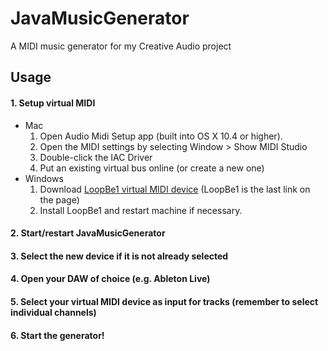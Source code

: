 # JavaMusicGenerator
A MIDI music generator for my Creative Audio project

## Usage
#### 1. Setup virtual MIDI
+ Mac
	1. Open Audio Midi Setup app (built into OS X 10.4 or higher).
	2. Open the MIDI settings by selecting Window > Show MIDI Studio
	3. Double-click the IAC Driver
	4. Put an existing virtual bus online (or create a new one)
+ Windows
	1. Download [LoopBe1 virtual MIDI device](http://www.nerds.de/en/download.html) (LoopBe1 is the last link on the page)
	2. Install LoopBe1 and restart machine if necessary.

#### 2. Start/restart JavaMusicGenerator
#### 3. Select the new device if it is not already selected
#### 4. Open your DAW of choice (e.g. Ableton Live)
#### 5. Select your virtual MIDI device as input for tracks (remember to select individual channels)
#### 6. Start the generator!
